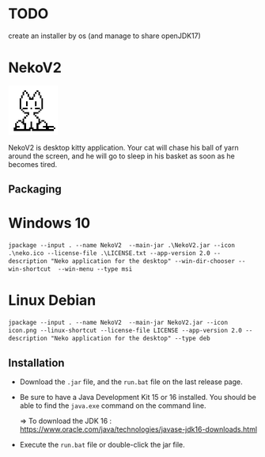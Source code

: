 # TODO

create an installer by os (and manage to share openJDK17)

# NekoV2

![Neko](https://github.com/Aqueuse/NekoV2/blob/master/icon.png)

NekoV2 is desktop kitty application. Your cat will chase his ball of yarn around the screen,
and he will go to sleep in his basket as soon as he becomes tired.

## Packaging

# Windows 10
```
jpackage --input . --name NekoV2  --main-jar .\NekoV2.jar --icon .\neko.ico --license-file .\LICENSE.txt --app-version 2.0 --description "Neko application for the desktop" --win-dir-chooser --win-shortcut  --win-menu --type msi
```

# Linux Debian
```
jpackage --input . --name NekoV2  --main-jar NekoV2.jar --icon icon.png --linux-shortcut --license-file LICENSE --app-version 2.0 --description "Neko application for the desktop" --type deb
```


## Installation 

* Download the `.jar` file, and the `run.bat` file on the last release page.

* Be sure to have a Java Development Kit 15 or 16 installed.
  You should be able to find the `java.exe` command on the command line.
  
  => To download the JDK 16 : https://www.oracle.com/java/technologies/javase-jdk16-downloads.html

* Execute the `run.bat` file or double-click the jar file.
